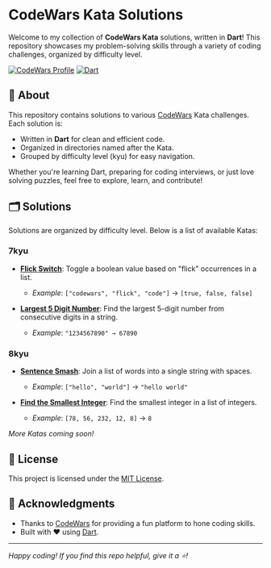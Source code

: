 # CodeWars Kata Solutions

Welcome to my collection of **CodeWars Kata** solutions, written in **Dart**! This repository showcases my problem-solving skills through a variety of coding challenges, organized by difficulty level.

[![CodeWars Profile](https://img.shields.io/badge/CodeWars-Profile-red?style=flat-square&logo=codewars)](https://www.codewars.com/users/mahmoodhamdi)
[![Dart](https://img.shields.io/badge/Language-Dart-blue?style=flat-square&logo=dart)](https://dart.dev/)

## 📖 About

This repository contains solutions to various [CodeWars](https://www.codewars.com/) Kata challenges. Each solution is:

- Written in **Dart** for clean and efficient code.
- Organized in directories named after the Kata.
- Grouped by difficulty level (kyu) for easy navigation.

Whether you're learning Dart, preparing for coding interviews, or just love solving puzzles, feel free to explore, learn, and contribute!

## 🗂️ Solutions

Solutions are organized by difficulty level. Below is a list of available Katas:

### 7kyu

- **[Flick Switch](lib/7kyu/flick_switch.dart)**: Toggle a boolean value based on "flick" occurrences in a list.
  - *Example*: `["codewars", "flick", "code"]` → `[true, false, false]`

- **[Largest 5 Digit Number](lib/7kyu/largest_five_digit_number.dart)**: Find the largest 5-digit number from consecutive digits in a string.
  - *Example*: `"1234567890" → 67890`

### 8kyu

- **[Sentence Smash](lib/8kyu/sentence_smash.dart)**: Join a list of words into a single string with spaces.
  - *Example*: `["hello", "world"]` → `"hello world"`

- **[Find the Smallest Integer](lib/8kyu/find_the_smallest_integer_in_the_array.dart)**: Find the smallest integer in a list of integers.
  - *Example*: `[78, 56, 232, 12, 8]` → `8`

*More Katas coming soon!*

## 📜 License

This project is licensed under the [MIT License](LICENSE).

## 🙌 Acknowledgments

- Thanks to [CodeWars](https://www.codewars.com/) for providing a fun platform to hone coding skills.
- Built with ❤️ using [Dart](https://dart.dev/).

---

*Happy coding! If you find this repo helpful, give it a ⭐!*
